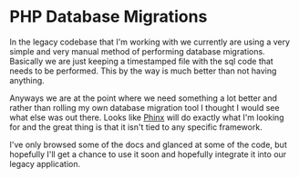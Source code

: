 # PHP Database Migrations

In the legacy codebase that I'm working with we currently are using a very simple and very manual method of performing database migrations. Basically we are just keeping a timestamped file with the sql code that needs to be performed. This by the way is much better than not having anything.

Anyways we are at the point where we need something a lot better and rather than rolling my own database migration tool I thought I would see what else was out there. Looks like [Phinx](http://phinx.org/) will do exactly what I'm looking for and the great thing is that it isn't tied to any specific framework.

I've only browsed some of the docs and glanced at some of the code, but hopefully I'll get a chance to use it soon and hopefully integrate it into our legacy application.
